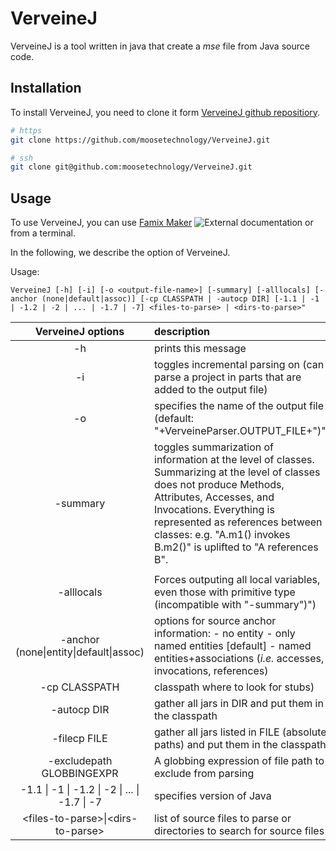 # VerveineJ

VerveineJ is a tool written in java that create a _mse_ file from Java source code.

## Installation

To install VerveineJ, you need to clone it form [VerveineJ github repositiory](https://github.com/moosetechnology/VerveineJ).

```bash
# https
git clone https://github.com/moosetechnology/VerveineJ.git

# ssh
git clone git@github.com:moosetechnology/VerveineJ.git
```

## Usage

To use VerveineJ, you can use [Famix Maker](https://github.com/moosetechnology/Moose-Easy) ![External documentation](https://img.shields.io/badge/-External%20Documentation-blue) or from a terminal.

In the following, we describe the option of VerveineJ.

Usage:

`VerveineJ [-h] [-i] [-o <output-file-name>] [-summary] [-alllocals] [-anchor (none|default|assoc)] [-cp CLASSPATH | -autocp DIR] [-1.1 | -1 | -1.2 | -2 | ... | -1.7 | -7] <files-to-parse> | <dirs-to-parse>"`


|    VerveineJ options    | description                                                                                                                                                                                                                                                                                   |
| :---------------------: | :-------------------------------------------------------------------------------------------------------------------------------------------------------------------------------------------------------------------------------------------------------------------------------------------- |
|          -h           | prints this message                                                                                                                                                                                                                                                                           |
|          -i           | toggles incremental parsing on (can parse a project in parts that are added to the output file)                                                                                                                                                                                               |
| -o <output-file-name> | specifies the name of the output file (default: "+VerveineParser.OUTPUT_FILE+")")                                                                                                                                                                                                             |
|       -summary        | toggles summarization of information at the level of classes. Summarizing at the level of classes does not produce Methods, Attributes, Accesses, and Invocations. Everything is represented as references between classes: e.g. \"A.m1() invokes B.m2()\" is uplifted to \"A references B\". |
|                         |                                                                                                                                                                                                                                                                                               |
|      -alllocals       | Forces outputing all local variables, even those with primitive type (incompatible with \"-summary\")")                                                                                                                                                                                       |
|     -anchor (none\|entity\|default\|assoc) | options for source anchor information: - no entity - only named entities \[default\] - named entities+associations (_i.e._ accesses, invocations, references) |
| -cp CLASSPATH | classpath where to look for stubs)|
| -autocp DIR |  gather all jars in DIR and put them in the classpath |
| -filecp FILE | gather all jars listed in FILE (absolute paths) and put them in the classpath |
| -excludepath GLOBBINGEXPR | A globbing expression of file path to exclude from parsing |
| -1.1 \| -1 \| -1.2 \| -2 \| ... \| -1.7 \| -7 | specifies version of Java |
| \<files-to-parse>\|\<dirs-to-parse> | list of source files to parse or directories to search for source files |
